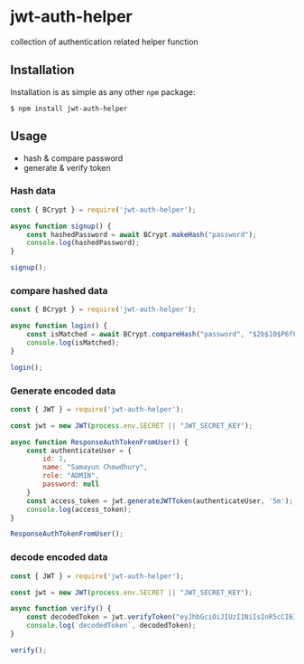 # jwt-auth-helper

collection of authentication related helper function

## Installation
Installation is as simple as any other `npm` package:

```
$ npm install jwt-auth-helper
```

## Usage
* hash & compare password
* generate & verify token


### Hash data

```js
const { BCrypt } = require('jwt-auth-helper');

async function signup() {
    const hashedPassword = await BCrypt.makeHash("password");
    console.log(hashedPassword);
}

signup();

```

### compare hashed data

```js
const { BCrypt } = require('jwt-auth-helper');

async function login() {
    const isMatched = await BCrypt.compareHash("password", "$2b$10$P6fFTv5nUlIS57E8Yb8qiOk72FdoVgYmfewEcEGUddrgGwXIg5QfO");
    console.log(isMatched);
}

login();

```

### Generate encoded data

```js
const { JWT } = require('jwt-auth-helper');

const jwt = new JWT(process.env.SECRET || "JWT_SECRET_KEY");

async function ResponseAuthTokenFromUser() {
    const authenticateUser = {
        id: 1,
        name: "Samayun Chowdhury",
        role: "ADMIN",
        password: null
    }
    const access_token = jwt.generateJWTToken(authenticateUser, '5m');
    console.log(access_token);
}

ResponseAuthTokenFromUser();

```

### decode encoded data

```js
const { JWT } = require('jwt-auth-helper');

const jwt = new JWT(process.env.SECRET || "JWT_SECRET_KEY");

async function verify() {
    const decodedToken = jwt.verifyToken("eyJhbGciOiJIUzI1NiIsInR5cCI6IkpXVCJ9.eyJpZCI6MSwibmFtZSI6IlNhbWF5dW4gQ2hvd2RodXJ5Iiwicm9sZSI6IkFETUlOIiwicGFzc3dvcmQiOm51bGwsImlhdCI6MTYyNzMxMDM4MywiZXhwIjoxNjI3MzEwNjgzfQ.cSrzBWDNzQMWFLdXct-7io_YWKfzz98xmiH76hxQZHY");
    console.log(`decodedToken`, decodedToken);
}

verify();

```